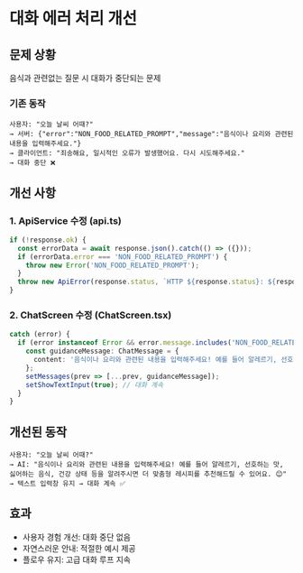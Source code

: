 # 대화 에러 처리 개선

## 문제 상황
음식과 관련없는 질문 시 대화가 중단되는 문제

### 기존 동작
```
사용자: "오늘 날씨 어때?"
→ 서버: {"error":"NON_FOOD_RELATED_PROMPT","message":"음식이나 요리와 관련된 내용을 입력해주세요."}
→ 클라이언트: "죄송해요, 일시적인 오류가 발생했어요. 다시 시도해주세요."
→ 대화 중단 ❌
```

## 개선 사항

### 1. ApiService 수정 (api.ts)
```typescript
if (!response.ok) {
  const errorData = await response.json().catch(() => ({}));
  if (errorData.error === 'NON_FOOD_RELATED_PROMPT') {
    throw new Error('NON_FOOD_RELATED_PROMPT');
  }
  throw new ApiError(response.status, `HTTP ${response.status}: ${response.statusText}`);
}
```

### 2. ChatScreen 수정 (ChatScreen.tsx)
```typescript
catch (error) {
  if (error instanceof Error && error.message.includes('NON_FOOD_RELATED_PROMPT')) {
    const guidanceMessage: ChatMessage = {
      content: '음식이나 요리와 관련된 내용을 입력해주세요! 예를 들어 알레르기, 선호하는 맛, 싫어하는 음식, 건강 상태 등을 알려주시면 더 맞춤형 레시피를 추천해드릴 수 있어요. 😊'
    };
    setMessages(prev => [...prev, guidanceMessage]);
    setShowTextInput(true); // 대화 계속
  }
}
```

## 개선된 동작
```
사용자: "오늘 날씨 어때?"
→ AI: "음식이나 요리와 관련된 내용을 입력해주세요! 예를 들어 알레르기, 선호하는 맛, 싫어하는 음식, 건강 상태 등을 알려주시면 더 맞춤형 레시피를 추천해드릴 수 있어요. 😊"
→ 텍스트 입력창 유지 → 대화 계속 ✅
```

## 효과
- 사용자 경험 개선: 대화 중단 없음
- 자연스러운 안내: 적절한 예시 제공
- 플로우 유지: 고급 대화 루프 지속
